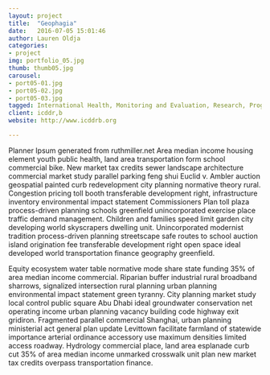```yaml
---
layout: project
title:  "Geophagia"
date:   2016-07-05 15:01:46
author: Lauren Oldja
categories:
- project
img: portfolio_05.jpg
thumb: thumb05.jpg
carousel:
- port05-01.jpg
- port05-02.jpg
- port05-03.jpg
tagged: International Health, Monitoring and Evaluation, Research, Program Management
client: icddr,b
website: http://www.icddrb.org

---
```

Planner Ipsum generated from ruthmiller.net
Area median income housing element youth public health, land area transportation form school commercial bike. New market tax credits sewer landscape architecture commercial market study parallel parking feng shui Euclid v. Ambler auction geospatial painted curb redevelopment city planning normative theory rural. Congestion pricing toll booth transferable development right, infrastructure inventory environmental impact statement Commissioners Plan toll plaza process-driven planning schools greenfield unincorporated exercise place traffic demand management. Children and families speed limit garden city developing world skyscrapers dwelling unit. Unincorporated modernist tradition process-driven planning streetscape safe routes to school auction island origination fee transferable development right open space ideal developed world transportation finance geography greenfield.

Equity ecosystem water table normative mode share state funding 35% of area median income commercial. Riparian buffer industrial rural broadband sharrows, signalized intersection rural planning urban planning environmental impact statement green tyranny. City planning market study local control public square Abu Dhabi ideal groundwater conservation net operating income urban planning vacancy building code highway exit gridiron. Fragmented parallel commercial Shanghai, urban planning ministerial act general plan update Levittown facilitate farmland of statewide importance arterial ordinance accessory use maximum densities limited access roadway. Hydrology commercial place, land area esplanade curb cut 35% of area median income unmarked crosswalk unit plan new market tax credits overpass transportation finance.
